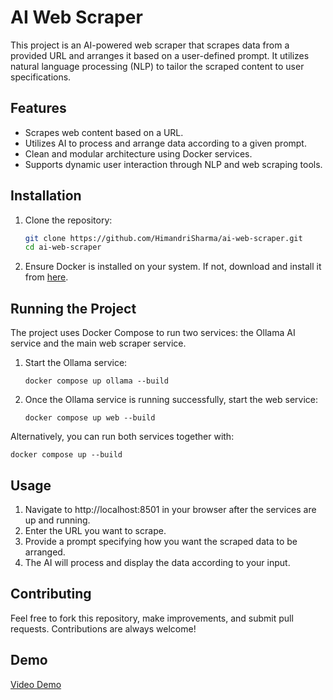 # AI Web Scraper

This project is an AI-powered web scraper that scrapes data from a provided URL and arranges it based on a user-defined prompt. It utilizes natural language processing (NLP) to tailor the scraped content to user specifications.

## Features

- Scrapes web content based on a URL.
- Utilizes AI to process and arrange data according to a given prompt.
- Clean and modular architecture using Docker services.
- Supports dynamic user interaction through NLP and web scraping tools.



## Installation

1. Clone the repository:
   ```bash
   git clone https://github.com/HimandriSharma/ai-web-scraper.git
   cd ai-web-scraper
   ```
2. Ensure Docker is installed on your system. If not, download and install it from [here](https://docs.docker.com/).

## Running the Project

The project uses Docker Compose to run two services: the Ollama AI service and the main web scraper service.

1. Start the Ollama service:
   ```
   docker compose up ollama --build
   ```

2. Once the Ollama service is running successfully, start the web service:
   ```
   docker compose up web --build
   ```

Alternatively, you can run both services together with:
   ```
   docker compose up --build
   ```

## Usage
1. Navigate to http://localhost:8501 in your browser after the services are up and running.
2. Enter the URL you want to scrape.
3. Provide a prompt specifying how you want the scraped data to be arranged.
4. The AI will process and display the data according to your input.

## Contributing
Feel free to fork this repository, make improvements, and submit pull requests. Contributions are always welcome!

## Demo
[Video Demo](https://www.loom.com/share/ece8f3ba4e9046e29eb06da333553459?sid=00060eb1-3843-429f-ac50-bd38600b7004)
